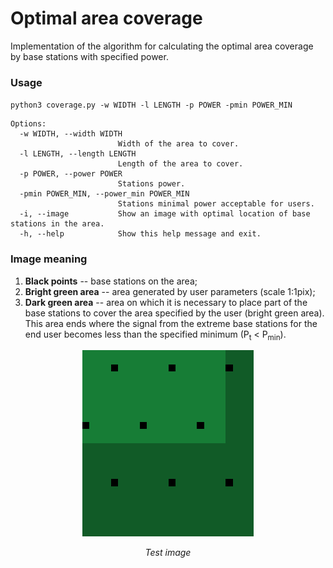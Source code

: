 # Optimal area coverage
Implementation of the algorithm for calculating the optimal area coverage
by base stations with specified power.

### Usage

`python3 coverage.py -w WIDTH -l LENGTH -p POWER -pmin POWER_MIN`

```
Options:
  -w WIDTH, --width WIDTH
                        Width of the area to cover.
  -l LENGTH, --length LENGTH
                        Length of the area to cover.
  -p POWER, --power POWER
                        Stations power.
  -pmin POWER_MIN, --power_min POWER_MIN
                        Stations minimal power acceptable for users.
  -i, --image           Show an image with optimal location of base stations in the area.
  -h, --help            Show this help message and exit.
```

### Image meaning

1. **Black points** -- base stations on the area;
2. **Bright green area** -- area generated by user parameters (scale 1:1pix);
3. **Dark green area** -- area on which it is necessary to place part of 
the base stations to cover the area specified by the user (bright green 
area). This area ends where the signal from the extreme base stations for
the end user becomes less than the specified minimum (P<sub>t</sub> < 
P<sub>min</sub>).

<p align="center">
    <img src="example-img/test_img.bmp" alt/>
</p>

<p align="center">
    <em> Test image </em>
</p>
